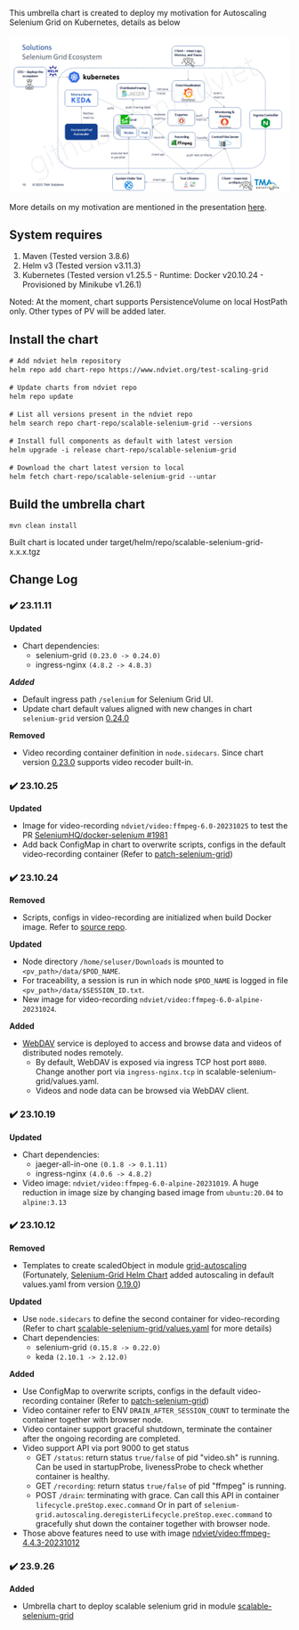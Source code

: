This umbrella chart is created to deploy my motivation for Autoscaling Selenium Grid on Kubernetes, details as below

![Scalable Grid](docs/central_grid_diagram.png)

More details on my motivation are mentioned in the presentation [here](docs/Topic_Scalable-Parallel-AT_Publish.pdf).

## System requires

1. Maven (Tested version 3.8.6)
2. Helm v3 (Tested version v3.11.3)
3. Kubernetes (Tested version v1.25.5 - Runtime: Docker v20.10.24 - Provisioned by Minikube v1.26.1)

Noted: At the moment, chart supports PersistenceVolume on local HostPath only. Other types of PV will be added later.

## Install the chart

```shell
# Add ndviet helm repository
helm repo add chart-repo https://www.ndviet.org/test-scaling-grid

# Update charts from ndviet repo
helm repo update

# List all versions present in the ndviet repo
helm search repo chart-repo/scalable-selenium-grid --versions

# Install full components as default with latest version
helm upgrade -i release chart-repo/scalable-selenium-grid

# Download the chart latest version to local
helm fetch chart-repo/scalable-selenium-grid --untar
```

## Build the umbrella chart

```shell
mvn clean install
```
Built chart is located under target/helm/repo/scalable-selenium-grid-x.x.x.tgz

## Change Log
### :heavy_check_mark: 23.11.11
**Updated**
- Chart dependencies:
  - selenium-grid ```(0.23.0 -> 0.24.0)```
  - ingress-nginx ```(4.8.2 -> 4.8.3)```

***Added***
- Default ingress path `/selenium` for Selenium Grid UI.
- Update chart default values aligned with new changes in chart `selenium-grid` version [0.24.0](https://github.com/SeleniumHQ/docker-selenium/blob/trunk/charts/selenium-grid/CHANGELOG.md#heavy_check_mark-0240)

**Removed**
- Video recording container definition in `node.sidecars`. Since chart version [0.23.0](https://github.com/SeleniumHQ/docker-selenium/blob/trunk/charts/selenium-grid/CHANGELOG.md#heavy_check_mark-0230) supports video recoder built-in.

### :heavy_check_mark: 23.10.25
**Updated**
- Image for video-recording `ndviet/video:ffmpeg-6.0-20231025` to test the PR [SeleniumHQ/docker-selenium #1981](../../../../SeleniumHQ/docker-selenium/pull/1981)
- Add back ConfigMap in chart to overwrite scripts, configs in the default video-recording container (Refer to [patch-selenium-grid](patch-selenium-grid/src/main/resources/patch-selenium-grid/patch/configurations/Video))

### :heavy_check_mark: 23.10.24
**Removed**
- Scripts, configs in video-recording are initialized when build Docker image. Refer to [source repo](../../../docker-selenium/tree/trunk/Video).

**Updated**
- Node directory `/home/seluser/Downloads` is mounted to `<pv_path>/data/$POD_NAME`.
- For traceability, a session is run in which node `$POD_NAME` is logged in file `<pv_path>/data/$SESSION_ID.txt`.
- New image for video-recording `ndviet/video:ffmpeg-6.0-alpine-20231024`.

**Added**
- [WebDAV](../../../test-webdav-docker) service is deployed to access and browse data and videos of distributed nodes remotely.
  - By default, WebDAV is exposed via ingress TCP host port `8080`. Change another port via `ingress-nginx.tcp` in scalable-selenium-grid/values.yaml.
  - Videos and node data can be browsed via WebDAV client.

### :heavy_check_mark: 23.10.19
**Updated**
- Chart dependencies:
  - jaeger-all-in-one ```(0.1.8 -> 0.1.11)```
  - ingress-nginx ```(4.0.6 -> 4.8.2)```
- Video image: `ndviet/video:ffmpeg-6.0-alpine-20231019`. A huge reduction in image size by changing based image from `ubuntu:20.04` to `alpine:3.13`

### :heavy_check_mark: 23.10.12
**Removed**
- Templates to create scaledObject in module [grid-autoscaling](charts/grid-autoscaling/templates) (Fortunately, [Selenium-Grid Helm Chart](charts/selenium-grid/README.md) added autoscaling in default values.yaml from version [0.19.0](https://github.com/SeleniumHQ/docker-selenium/blob/trunk/charts/selenium-grid/CHANGELOG.md#heavy_check_mark-0190))

**Updated**
- Use ```node.sidecars``` to define the second container for video-recording (Refer to chart [scalable-selenium-grid/values.yaml](scalable-selenium-grid/src/main/resources/scalable-selenium-grid/values.yaml) for more details)
- Chart dependencies:
  - selenium-grid ```(0.15.8 -> 0.22.0)```
  - keda ```(2.10.1 -> 2.12.0)```

**Added**
- Use ConfigMap to overwrite scripts, configs in the default video-recording container (Refer to [patch-selenium-grid](patch-selenium-grid/src/main/resources/patch-selenium-grid/patch/configurations/Video))
- Video container refer to ENV ```DRAIN_AFTER_SESSION_COUNT``` to terminate the container together with browser node.
- Video container support graceful shutdown, terminate the container after the ongoing recording are completed.
- Video support API via port 9000 to get status
    * GET ```/status```: return status ```true/false``` of pid "video.sh" is running. Can be used in startupProbe, livenessProbe to check whether container is healthy.
    * GET ```/recording```: return status ```true/false``` of pid "ffmpeg" is running.
    * POST ```/drain```: terminating with grace. Can call this API in container ```lifecycle.preStop.exec.command``` Or in part of ```selenium-grid.autoscaling.deregisterLifecycle.preStop.exec.command``` to gracefully shut down the container together with browser node.
- Those above features need to use with image [ndviet/video:ffmpeg-4.4.3-20231012](https://hub.docker.com/r/ndviet/video)

### :heavy_check_mark: 23.9.26
**Added**
- Umbrella chart to deploy scalable selenium grid in module [scalable-selenium-grid](scalable-selenium-grid)